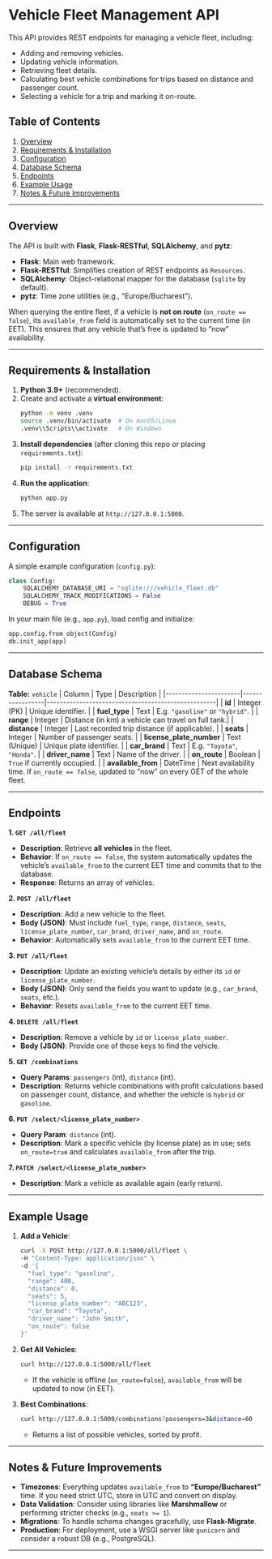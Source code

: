 # Vehicle Fleet Management API

This API provides REST endpoints for managing a vehicle fleet, including:
- Adding and removing vehicles.
- Updating vehicle information.
- Retrieving fleet details.
- Calculating best vehicle combinations for trips based on distance and passenger count.
- Selecting a vehicle for a trip and marking it on-route.

## Table of Contents
1. [Overview](#overview)  
2. [Requirements & Installation](#requirements--installation)  
3. [Configuration](#configuration)  
4. [Database Schema](#database-schema)  
5. [Endpoints](#endpoints)  
6. [Example Usage](#example-usage)  
7. [Notes & Future Improvements](#notes--future-improvements)

---

## Overview

The API is built with **Flask**, **Flask-RESTful**, **SQLAlchemy**, and **pytz**:
- **Flask**: Main web framework.  
- **Flask-RESTful**: Simplifies creation of REST endpoints as `Resources`.  
- **SQLAlchemy**: Object-relational mapper for the database (`sqlite` by default).  
- **pytz**: Time zone utilities (e.g., “Europe/Bucharest”).

When querying the entire fleet, if a vehicle is **not on route** (`on_route == false`), its `available_from` field is automatically set to the current time (in EET). This ensures that any vehicle that’s free is updated to “now” availability.

---

## Requirements & Installation

1. **Python 3.9+** (recommended).
2. Create and activate a **virtual environment**:
   ```bash
   python -m venv .venv
   source .venv/bin/activate  # On macOS/Linux
   .venv\\Scripts\\activate   # On Windows
   ```
3. **Install dependencies** (after cloning this repo or placing `requirements.txt`):
   ```bash
   pip install -r requirements.txt
   ```
4. **Run the application**:
   ```bash
   python app.py
   ```
5. The server is available at `http://127.0.0.1:5000`.

---

## Configuration

A simple example configuration (`config.py`):
```python
class Config:
    SQLALCHEMY_DATABASE_URI = "sqlite:///vehicle_fleet.db"
    SQLALCHEMY_TRACK_MODIFICATIONS = False
    DEBUG = True
```

In your main file (e.g., `app.py`), load config and initialize:
```python
app.config.from_object(Config)
db.init_app(app)
```

---

## Database Schema

**Table:** `vehicle`
| Column                | Type            | Description                                        |
|-----------------------|-----------------|----------------------------------------------------|
| **id**                | Integer (PK)    | Unique identifier.                                 |
| **fuel_type**         | Text            | E.g. `"gasoline"` or `"hybrid"`.                   |
| **range**             | Integer         | Distance (in km) a vehicle can travel on full tank.|
| **distance**          | Integer         | Last recorded trip distance (if applicable).       |
| **seats**             | Integer         | Number of passenger seats.                         |
| **license_plate_number** | Text (Unique) | Unique plate identifier.                           |
| **car_brand**         | Text            | E.g. `"Toyota"`, `"Honda"`.                        |
| **driver_name**       | Text            | Name of the driver.                                |
| **on_route**          | Boolean         | `True` if currently occupied.                      |
| **available_from**    | DateTime        | Next availability time. If `on_route == false`, updated to “now” on every GET of the whole fleet.

---

## Endpoints

**1. `GET /all/fleet`**  
   - **Description**: Retrieve **all vehicles** in the fleet.
   - **Behavior**: If `on_route == false`, the system automatically updates the vehicle’s `available_from` to the current EET time and commits that to the database.
   - **Response**: Returns an array of vehicles.

**2. `POST /all/fleet`**  
   - **Description**: Add a new vehicle to the fleet.
   - **Body (JSON)**: Must include `fuel_type`, `range`, `distance`, `seats`, `license_plate_number`, `car_brand`, `driver_name`, and `on_route`.
   - **Behavior**: Automatically sets `available_from` to the current EET time.

**3. `PUT /all/fleet`**  
   - **Description**: Update an existing vehicle’s details by either its `id` or `license_plate_number`.
   - **Body (JSON)**: Only send the fields you want to update (e.g., `car_brand`, `seats`, etc.).  
   - **Behavior**: Resets `available_from` to the current EET time.

**4. `DELETE /all/fleet`**  
   - **Description**: Remove a vehicle by `id` or `license_plate_number`.
   - **Body (JSON)**: Provide one of those keys to find the vehicle.

**5. `GET /combinations`**  
   - **Query Params**: `passengers` (int), `distance` (int).
   - **Description**: Returns vehicle combinations with profit calculations based on passenger count, distance, and whether the vehicle is `hybrid` or `gasoline`.

**6. `PUT /select/<license_plate_number>`**  
   - **Query Param**: `distance` (int).
   - **Description**: Mark a specific vehicle (by license plate) as in use; sets `on_route=true` and calculates `available_from` after the trip.

**7. `PATCH /select/<license_plate_number>`**  
   - **Description**: Mark a vehicle as available again (early return).

---

## Example Usage

1. **Add a Vehicle**:
   ```bash
   curl -X POST http://127.0.0.1:5000/all/fleet \
   -H "Content-Type: application/json" \
   -d '{
     "fuel_type": "gasoline",
     "range": 400,
     "distance": 0,
     "seats": 5,
     "license_plate_number": "ABC123",
     "car_brand": "Toyota",
     "driver_name": "John Smith",
     "on_route": false
   }'
   ```
2. **Get All Vehicles**:
   ```bash
   curl http://127.0.0.1:5000/all/fleet
   ```
   - If the vehicle is offline (`on_route=false`), `available_from` will be updated to now (in EET).

3. **Best Combinations**:
   ```bash
   curl http://127.0.0.1:5000/combinations?passengers=3&distance=60
   ```
   - Returns a list of possible vehicles, sorted by profit.

---

## Notes & Future Improvements
- **Timezones**: Everything updates `available_from` to **“Europe/Bucharest”** time. If you need strict UTC, store in UTC and convert on display.
- **Data Validation**: Consider using libraries like **Marshmallow** or performing stricter checks (e.g., `seats >= 1`).
- **Migrations**: To handle schema changes gracefully, use **Flask-Migrate**.
- **Production**: For deployment, use a WSGI server like `gunicorn` and consider a robust DB (e.g., PostgreSQL).

---